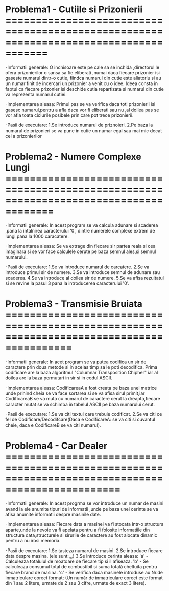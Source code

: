 # Problema1 - Cutiile si Prizonierii =====================================================================================
-Informatii generale:
O inchisoare este pe cale sa se inchida ,directorul le ofera prizonierilor o sansa sa fie eliberati ,numai daca fiecare
prizonier isi gaseste numarul dintr-o cutie, fiindca numarul din cutie este aliatoriu si au un numar finit de incercari
un prizonier a venit cu o idee. Ideea consta in faptul ca fiecare prizonier isi deschide cutia repartizata si numarul din 
cutie va reprezenta numarul cutiei.
  
-Implementarea aleasa:
Primul pas se va verifica daca toti prizonierii isi gasesc numarul,pentru a afla daca vor fi eliberati sau nu ,al doilea
pas se vor afla toata ciclurile posibele prin care pot trece prizonierii.

-Pasii de executare:
1.Se introduce numarul de priznoieri.
2.Pe baza la numarul de prizonieri se va pune in cutie un numar egal sau mai mic decat cel a prizonierilor
 
# Problema2 - Numere Complexe Lungi ======================================================================================
-Informatii generale:
In acest program se va calcula adunare si scaderea ,pana la intalnirea caracterului '0', dintre numerele complexe extrem 
de lungi,pana la 1000 caracatere.

-Implementarea aleasa:
Se va extrage din fiecare sir partea reala si cea imaginara si se vor face calculele cerute pe baza semnul ales,si semnul 
numarului.

-Pasii de executare:
1.Se va introduce numarul de carcatere.
2.Se va introduce primul sir de numere.
3.Se va introduce semnul de adunare sau scaderea.
4.Se va introduce al doilea sir de numere.
5.Se va afisa rezultatul si se revine la pasul 3 pana la introducerea caracterului '0'.

# Problema3 - Transmisie Bruiata =========================================================================================
-Informatii generale:
In acet program se va putea codifica un sir de caractere prin doua metode si in acelas timp sa le poti decodifica. Prima
codificare are la baza algoritmul "Columnar Transposition Chipher" iar al doilea are la baza permutari in sir si in codul
ASCII.
 
-Implementarea aleasa:
CodificareaA a fost creata pe baza unei matrice unde prinind cheia se va face sortarea si se va afisa sirul primit,iar 
CodificareaB se va muta cu numarul de caractere cerut la dreapta,fiecare caracter mutat se va schimba in tabelul ASCII
pe baza numarului cerut.

-Pasii de executare:
1.Se va citi textul care trebuie codificat.
2.Se va citi ce fel de Codificare/Decodifcare(Daca e CodificareA: se va citi si cuvantul cheie,
daca e CodificareB se va citi numarul).

# Problema4 - Car Dealer =================================================================================================
-Informatii generale:
In acest progrma se vor introduce un numar de masini avand la ele anumite tipuri de informatii ,unde pe baza unei cerinte
se va afisa anumite informatii despre masinile date.

-Implementarea aleasa: 
Fiecare data a masinei va fi stocata intr-o structura aparte,unde la nevoie va fi apelata pentru a fi folosite 
informatiile din structura data,structurele si sirurile de caractere au fost alocate dinamic pentru a nu irosi memoria.

-Pasii de executare:
1.Se tasteza numarul de masini.
2.Se introduce fiecare data despre masina.
(ele sunt:<brandul>,<numarul de Inmatriculare>,<tipul motorului>,<consumul mediu><numarul de KM parcusi de masina>)
3.Se introduce cerinta aleasa:
   'a' - Calculeaza totalulul de moatoare de fiecare tip si il afiseaza.
   'b' - Se calculeaza consumul total de combustibil si suma totală cheltuita pentru fiecare brand de masina.
   'c' - Se verifica daca masinele introduse au Nr.de inmatriculare corect format;
   (Un număr de inmatriculare corect este format din 1 sau 2 litere, urmate de 2 sau 3 cifre, urmate de exact 3 litere).
